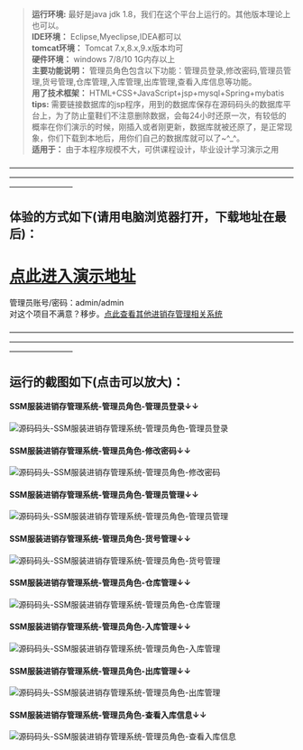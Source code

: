 >  **运行环境:** 最好是java jdk 1.8，我们在这个平台上运行的。其他版本理论上也可以。  
>  **IDE环境：** Eclipse,Myeclipse,IDEA都可以  
>  **tomcat环境：** Tomcat 7.x,8.x,9.x版本均可  
>  **硬件环境：** windows 7/8/10 1G内存以上  
>  **主要功能说明：** 管理员角色包含以下功能：管理员登录,修改密码,管理员管理,货号管理,仓库管理,入库管理,出库管理,查看入库信息等功能。  
>  **用了技术框架：** HTML+CSS+JavaScript+jsp+mysql+Spring+mybatis  
>  **tips:** 需要链接数据库的jsp程序，用到的数据库保存在源码码头的数据库平台上，为了防止童鞋们不注意删除数据，会每24小时还原一次，有较低的概率在你们演示的时候，刚插入或者刚更新，数据库就被还原了，是正常现象，你们下载到本地后，用你们自己的数据库就可以了~^_^。  
>  **适用于：** 由于本程序规模不大，可供课程设计，毕业设计学习演示之用  


————————————————————————————————————————————————————————————————————————————————
## 体验的方式如下(请用电脑浏览器打开，下载地址在最后)：
# <a  rel="nofollow"  href="http://www.csbishe.cn:15000/ssm_clothes_jxc')"><u>点此进入演示地址</u></a>
管理员账号/密码：admin/admin  
对这个项目不满意？移步。<a  rel="nofollow"  href="https://www.icodedock.com/article/search?keyword=%E8%BF%9B%E9%94%80%E5%AD%98" target="_blank"><u>点此查看其他进销存管理相关系统</u></a>  

————————————————————————————————————————————————————————————————————————————————
## 运行的截图如下(点击可以放大)：
#### SSM服装进销存管理系统-管理员角色-管理员登录↓↓
![源码码头-SSM服装进销存管理系统-管理员角色-管理员登录](http://images.icodedock.com/JAVA/JAVAEE/SSM%E6%9C%8D%E8%A3%85%E8%BF%9B%E9%94%80%E5%AD%98%E7%AE%A1%E7%90%86%E7%B3%BB%E7%BB%9F/%E7%AE%A1%E7%90%86%E5%91%98%E8%A7%92%E8%89%B2/%E7%AE%A1%E7%90%86%E5%91%98%E7%99%BB%E5%BD%95.jpg?imageView2/0/format/jpg/interlace/1/q/100|watermark/1/image/aHR0cDovL2ltYWdlcy5pY29kZWRvY2suY29tL21hcmsucG5n/dissolve/80/gravity/SouthEast/dx/10/dy/10|imageslim)
#### SSM服装进销存管理系统-管理员角色-修改密码↓↓
![源码码头-SSM服装进销存管理系统-管理员角色-修改密码](http://images.icodedock.com/JAVA/JAVAEE/SSM%E6%9C%8D%E8%A3%85%E8%BF%9B%E9%94%80%E5%AD%98%E7%AE%A1%E7%90%86%E7%B3%BB%E7%BB%9F/%E7%AE%A1%E7%90%86%E5%91%98%E8%A7%92%E8%89%B2/%E4%BF%AE%E6%94%B9%E5%AF%86%E7%A0%81.jpg?imageView2/0/format/jpg/interlace/1/q/100|watermark/1/image/aHR0cDovL2ltYWdlcy5pY29kZWRvY2suY29tL21hcmsucG5n/dissolve/80/gravity/SouthEast/dx/10/dy/10|imageslim)
#### SSM服装进销存管理系统-管理员角色-管理员管理↓↓
![源码码头-SSM服装进销存管理系统-管理员角色-管理员管理](http://images.icodedock.com/JAVA/JAVAEE/SSM%E6%9C%8D%E8%A3%85%E8%BF%9B%E9%94%80%E5%AD%98%E7%AE%A1%E7%90%86%E7%B3%BB%E7%BB%9F/%E7%AE%A1%E7%90%86%E5%91%98%E8%A7%92%E8%89%B2/%E7%AE%A1%E7%90%86%E5%91%98%E7%AE%A1%E7%90%86.jpg?imageView2/0/format/jpg/interlace/1/q/100|watermark/1/image/aHR0cDovL2ltYWdlcy5pY29kZWRvY2suY29tL21hcmsucG5n/dissolve/80/gravity/SouthEast/dx/10/dy/10|imageslim)
#### SSM服装进销存管理系统-管理员角色-货号管理↓↓
![源码码头-SSM服装进销存管理系统-管理员角色-货号管理](http://images.icodedock.com/JAVA/JAVAEE/SSM%E6%9C%8D%E8%A3%85%E8%BF%9B%E9%94%80%E5%AD%98%E7%AE%A1%E7%90%86%E7%B3%BB%E7%BB%9F/%E7%AE%A1%E7%90%86%E5%91%98%E8%A7%92%E8%89%B2/%E8%B4%A7%E5%8F%B7%E7%AE%A1%E7%90%86.jpg?imageView2/0/format/jpg/interlace/1/q/100|watermark/1/image/aHR0cDovL2ltYWdlcy5pY29kZWRvY2suY29tL21hcmsucG5n/dissolve/80/gravity/SouthEast/dx/10/dy/10|imageslim)
#### SSM服装进销存管理系统-管理员角色-仓库管理↓↓
![源码码头-SSM服装进销存管理系统-管理员角色-仓库管理](http://images.icodedock.com/JAVA/JAVAEE/SSM%E6%9C%8D%E8%A3%85%E8%BF%9B%E9%94%80%E5%AD%98%E7%AE%A1%E7%90%86%E7%B3%BB%E7%BB%9F/%E7%AE%A1%E7%90%86%E5%91%98%E8%A7%92%E8%89%B2/%E4%BB%93%E5%BA%93%E7%AE%A1%E7%90%86.jpg?imageView2/0/format/jpg/interlace/1/q/100|watermark/1/image/aHR0cDovL2ltYWdlcy5pY29kZWRvY2suY29tL21hcmsucG5n/dissolve/80/gravity/SouthEast/dx/10/dy/10|imageslim)
#### SSM服装进销存管理系统-管理员角色-入库管理↓↓
![源码码头-SSM服装进销存管理系统-管理员角色-入库管理](http://images.icodedock.com/JAVA/JAVAEE/SSM%E6%9C%8D%E8%A3%85%E8%BF%9B%E9%94%80%E5%AD%98%E7%AE%A1%E7%90%86%E7%B3%BB%E7%BB%9F/%E7%AE%A1%E7%90%86%E5%91%98%E8%A7%92%E8%89%B2/%E5%85%A5%E5%BA%93%E7%AE%A1%E7%90%86.jpg?imageView2/0/format/jpg/interlace/1/q/100|watermark/1/image/aHR0cDovL2ltYWdlcy5pY29kZWRvY2suY29tL21hcmsucG5n/dissolve/80/gravity/SouthEast/dx/10/dy/10|imageslim)
#### SSM服装进销存管理系统-管理员角色-出库管理↓↓
![源码码头-SSM服装进销存管理系统-管理员角色-出库管理](http://images.icodedock.com/JAVA/JAVAEE/SSM%E6%9C%8D%E8%A3%85%E8%BF%9B%E9%94%80%E5%AD%98%E7%AE%A1%E7%90%86%E7%B3%BB%E7%BB%9F/%E7%AE%A1%E7%90%86%E5%91%98%E8%A7%92%E8%89%B2/%E5%87%BA%E5%BA%93%E7%AE%A1%E7%90%86.jpg?imageView2/0/format/jpg/interlace/1/q/100|watermark/1/image/aHR0cDovL2ltYWdlcy5pY29kZWRvY2suY29tL21hcmsucG5n/dissolve/80/gravity/SouthEast/dx/10/dy/10|imageslim)
#### SSM服装进销存管理系统-管理员角色-查看入库信息↓↓
![源码码头-SSM服装进销存管理系统-管理员角色-查看入库信息](http://images.icodedock.com/JAVA/JAVAEE/SSM%E6%9C%8D%E8%A3%85%E8%BF%9B%E9%94%80%E5%AD%98%E7%AE%A1%E7%90%86%E7%B3%BB%E7%BB%9F/%E7%AE%A1%E7%90%86%E5%91%98%E8%A7%92%E8%89%B2/%E6%9F%A5%E7%9C%8B%E5%85%A5%E5%BA%93%E4%BF%A1%E6%81%AF.jpg?imageView2/0/format/jpg/interlace/1/q/100|watermark/1/image/aHR0cDovL2ltYWdlcy5pY29kZWRvY2suY29tL21hcmsucG5n/dissolve/80/gravity/SouthEast/dx/10/dy/10|imageslim)
<p style="display:none"  >本源码关键字：进销存管理 仓库管理 网页 web  毕业设计 实训 项目 计算机专业 软件开发 网站 程序 软件 管理系统 gui</p>

